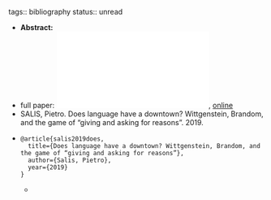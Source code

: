 tags:: bibliography
status:: unread

- **Abstract:**
- full paper: ![local copy](../assets/does-language-have-a-downtown_1677582658125_0.pdf), [online](https://philarchive.org/archive/SALDLH)
- SALIS, Pietro. Does language have a downtown? Wittgenstein, Brandom, and the game of “giving and asking for reasons”. 2019.
- ```
  @article{salis2019does,
    title={Does language have a downtown? Wittgenstein, Brandom, and the game of “giving and asking for reasons”},
    author={Salis, Pietro},
    year={2019}
  }
  ```
	-